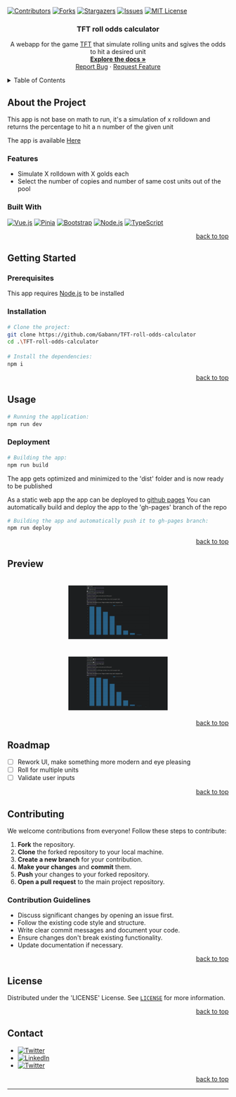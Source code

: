 <!--suppress ALL, HtmlUnknownAnchorTarget -->

<a id="readme-top"></a>

[![Contributors][contributors-shield]][contributors-url]
[![Forks][forks-shield]][forks-url]
[![Stargazers][stars-shield]][stars-url]
[![Issues][issues-shield]][issues-url]
[![MIT License][license-shield]][license-url]

<h3 align="center">TFT roll odds calculator</h3>


<div align="center">
  <p>
    A webapp for the game <a href="https://teamfighttactics.leagueoflegends.com/">TFT</a> that simulate rolling units and sgives the odds to hit 
a desired unit
    <br />
    <a href="https://github.com/Gabann/TFT-roll-odds-calculator/tree/main/documentation"><strong>Explore the docs »</strong></a>
    <br />
    <a href="https://github.com/gabann/TFT-roll-odds-calculator/issues">Report Bug</a>
    ·
    <a href="https://github.com/gabann/TFT-roll-odds-calculator/issues">Request Feature</a>
  </p>
</div>


<!-- TABLE OF CONTENTS -->
<details>
  <summary>Table of Contents</summary>
  <ol>
    <li>
      <a href="#about-the-project">About The Project</a>
      <ul>
        <li><a href="#built-with">Built With</a></li>
      </ul>
    </li>
    <li>
      <a href="#getting-started">Getting Started</a>
      <ul>
        <li><a href="#prerequisites">Prerequisites</a></li>
        <li><a href="#installation">Installation</a></li>
      </ul>
    </li>
    <li><a href="#usage">Usage</a></li>
    <li><a href="#preview">Preview</a></li>
    <li><a href="#roadmap">Roadmap</a></li>
    <li><a href="#contributing">Contributing</a></li>
    <li><a href="#license">License</a></li>
    <li><a href="#contact">Contact</a></li>
  </ol>
</details>

<!-- ABOUT THE PROJECT -->

## About the Project

This app is not base on math to run, it's a simulation of x rolldown and returns the percentage to hit a n number of the given unit

The app is available [Here](https://tft-roll-calculator.gaban.fr/)

### Features

- Simulate X rolldown with X golds each
- Select the number of copies and number of same cost units out of the pool

### Built With

[![Vue.js][VueBadge]][VueUrl]
[![Pinia][PiniaBadge]][PiniaUrl]
[![Bootstrap][BootstrapBadge]][BootstrapUrl]
[![Node.js][NodeBadge]][NodeUrl]
[![TypeScript][TypeScriptBadge]][TypeScriptUrl]

<div align="right"><a href="#readme-top">back to top</a></div>


<!-- GETTING STARTED -->

## Getting Started

### Prerequisites

This app requires [Node.js](https://nodejs.org/en) to be installed

### Installation

```bash
# Clone the project:
git clone https://github.com/Gabann/TFT-roll-odds-calculator
cd .\TFT-roll-odds-calculator

# Install the dependencies:
npm i
```

<div align="right"><a href="#readme-top">back to top</a></div>


<!-- USAGE EXAMPLES -->

## Usage

```bash
# Running the application:
npm run dev
```

### Deployment

```bash
# Building the app:
npm run build
```

The app gets optimized and minimized to the 'dist' folder and is now ready to be published

As a static web app the app can be deployed to [github pages](https://pages.github.com/)
You can automatically build and deploy the app to the 'gh-pages' branch of the repo

```bash
# Building the app and automatically push it to gh-pages branch:
npm run deploy
```

<div align="right"><a href="#readme-top">back to top</a></div>


<!-- PREVIEW -->

## Preview

<div style="display: flex; flex-wrap: wrap; justify-content: space-around;">
  <img style="padding: 20px" src="./documentation/preview/preview1.png" alt="App Screenshot" width="45%"/>
  <img style="padding: 20px" src="./documentation/preview/preview2.png" alt="App Screenshot" width="45%"/>
</div>

<div align="right"><a href="#readme-top">back to top</a></div>


<!-- ROADMAP -->

## Roadmap

- [ ] Rework UI, make something more modern and eye pleasing
- [ ] Roll for multiple units
- [ ] Validate user inputs

[//]: # (- [ ] Feature)

[//]: # (    - [ ] Nested Feature)

<div align="right"><a href="#readme-top">back to top</a></div>


<!-- CONTRIBUTING -->

## Contributing

We welcome contributions from everyone! Follow these steps to contribute:

1. **Fork** the repository.
2. **Clone** the forked repository to your local machine.
3. **Create a new branch** for your contribution.
4. **Make your changes** and **commit** them.
5. **Push** your changes to your forked repository.
6. **Open a pull request** to the main project repository.

### Contribution Guidelines

- Discuss significant changes by opening an issue first.
- Follow the existing code style and structure.
- Write clear commit messages and document your code.
- Ensure changes don't break existing functionality.
- Update documentation if necessary.

<div align="right"><a href="#readme-top">back to top</a></div>


<!-- LICENSE -->

## License

Distributed under the 'LICENSE' License. See [`LICENSE`](https://github.com/Gabann/TFT-roll-odds-calculator/blob/main/LICENSE) for more
information.

<div align="right"><a href="#readme-top">back to top</a></div>


<!-- CONTACT -->

## Contact

- [![Twitter][gmail-shield]][gmail-url]
- [![LinkedIn][linkedin-shield]][linkedin-url]
- [![Twitter][twitter-shield]][twitter-url]

<div align="right"><a href="#readme-top">back to top</a></div>


---------------------------------------------------------------

[repo-link]: https://github.com/Gabann/TFT-roll-odds-calculator

[contributors-shield]: https://img.shields.io/github/contributors/gabann/TFT-roll-odds-calculator.svg?style=for-the-badge

[contributors-url]: https://github.com/gabann/TFT-roll-odds-calculator/graphs/contributors

[forks-shield]: https://img.shields.io/github/forks/gabann/TFT-roll-odds-calculator.svg?style=for-the-badge

[forks-url]: https://github.com/gabann/TFT-roll-odds-calculator/network/members

[stars-shield]: https://img.shields.io/github/stars/gabann/TFT-roll-odds-calculator.svg?style=for-the-badge

[stars-url]: https://github.com/gabann/TFT-roll-odds-calculator/stargazers

[issues-shield]: https://img.shields.io/github/issues/gabann/TFT-roll-odds-calculator.svg?style=for-the-badge

[issues-url]: https://github.com/gabann/TFT-roll-odds-calculator/issues

[license-shield]: https://img.shields.io/github/license/gabann/TFT-roll-odds-calculator.svg?style=for-the-badge

[license-url]: https://github.com/gabann/TFT-roll-odds-calculator/blob/master/LICENSE

[linkedin-shield]: https://img.shields.io/badge/-LinkedIn-black.svg?style=for-the-badge&logo=linkedin&colorB=555

[linkedin-url]: https://linkedin.com/in/gabin-deboulogne/

[twitter-shield]: https://img.shields.io/badge/Twitter-1DA1F2?style=for-the-badge&logo=twitter&logoColor=white

[twitter-url]: https://twitter.com/gabandev

[gmail-shield]: https://img.shields.io/badge/Gmail-EA4335.svg?style=for-the-badge&logo=Gmail&logoColor=white

[gmail-url]: mailto:gabin.deboulogne@gmail.com

[VueBadge]: https://img.shields.io/badge/Vue.js-35495E?style=for-the-badge&logo=vue.js&logoColor=4FC08D

[VueUrl]: https://vuejs.org/

[PiniaBadge]: https://img.shields.io/badge/Pinia-35495E?style=for-the-badge&logo=vue.js&logoColor=4FC08D&color=FDDA0D

[PiniaUrl]: https://pinia.vuejs.org/

[BootstrapBadge]: https://img.shields.io/badge/Bootstrap-563D7C?style=for-the-badge&logo=bootstrap&logoColor=white

[BootstrapUrl]: https://getbootstrap.com/

[NodeBadge]: https://img.shields.io/badge/Node.js-339933?logo=node.js&logoColor=white&style=for-the-badge

[NodeUrl]: https://nodejs.org/

[TypeScriptBadge]: https://img.shields.io/badge/TypeScript-007ACC?style=for-the-badge&logo=typescript&logoColor=white

[TypeScriptUrl]: https://www.typescriptlang.org/
